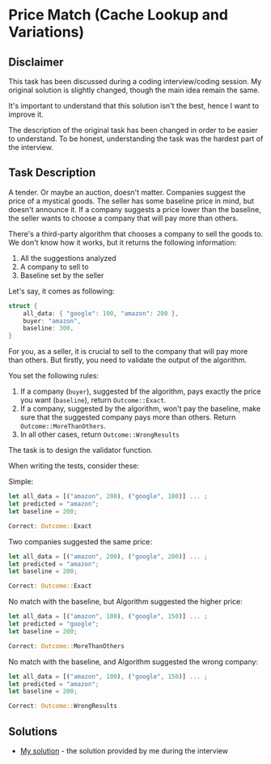 # Price Match (Cache Lookup and Variations)

## Disclaimer

This task has been discussed during a coding interview/coding session.
My original solution is slightly changed, though the main idea remain
the same.

It's important to understand that this solution isn't the best, hence
I want to improve it. 

The description of the original task has been changed in order to be easier 
to understand. To be honest, understanding the task was the hardest part 
of the interview.

## Task Description

A tender. Or maybe an auction, doesn't matter. Companies suggest 
the price of a mystical goods. The seller has some baseline price in mind, 
but doesn't announce it. If a company suggests a price lower than the
baseline, the seller wants to choose a company that will pay more than others.

There's a third-party algorithm that chooses a company to sell the goods to. 
We don't know how it works, but it returns the following information:

1. All the suggestions analyzed
2. A company to sell to
3. Baseline set by the seller

Let's say, it comes as following:

```rust
struct {
    all_data: { "google": 100, "amazon": 200 },
    buyer: "amazon",
    baseline: 300,
}
```

For you, as a seller, it is crucial to sell to the company that will pay more 
than others. But firstly, you need to validate the output of the algorithm.

You set the following rules:

1. If a company (`buyer`), suggested bf the algorithm, pays exactly the price 
you want (`baseline`), return `Outcome::Exact`.
2. If a company, suggested by the algorithm, won't pay the baseline, make sure
that the suggested company pays more than others. Return `Outcome::MoreThanOthers`.
3. In all other cases, return `Outcome::WrongResults`

The task is to design the validator function.

When writing the tests, consider these:

Simple:

```rust
let all_data = [("amazon", 200), ("google", 100)] ... ;
let predicted = "amazon";
let baseline = 200;

Correct: Outcome::Exact
```

Two companies suggested the same price:

```rust
let all_data = [("amazon", 200), ("google", 200)] ... ;
let predicted = "amazon";
let baseline = 200;

Correct: Outcome::Exact
```

No match with the baseline, but Algorithm suggested the higher price:

```rust
let all_data = [("amazon", 100), ("google", 150)] ... ;
let predicted = "google";
let baseline = 200;

Correct: Outcome::MoreThanOthers
```

No match with the baseline, and Algorithm suggested the wrong company:

```rust
let all_data = [("amazon", 100), ("google", 150)] ... ;
let predicted = "amazon";
let baseline = 200;

Correct: Outcome::WrongResults
```

## Solutions

- [My solution](src/v1_baseline.rs) - the solution provided by me during the interview